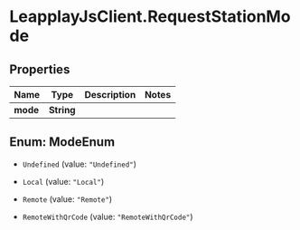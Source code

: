 # LeapplayJsClient.RequestStationMode

## Properties
Name | Type | Description | Notes
------------ | ------------- | ------------- | -------------
**mode** | **String** |  | 


<a name="ModeEnum"></a>
## Enum: ModeEnum


* `Undefined` (value: `"Undefined"`)

* `Local` (value: `"Local"`)

* `Remote` (value: `"Remote"`)

* `RemoteWithQrCode` (value: `"RemoteWithQrCode"`)




